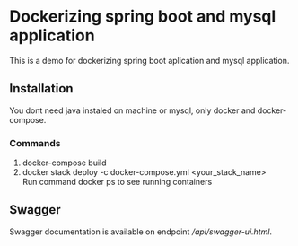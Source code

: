 # Dockerizing spring boot and mysql application

This is a demo for dockerizing spring boot aplication and mysql application.
## Installation
You dont need java instaled on machine or mysql, only docker and docker-compose. 

### Commands
1. docker-compose build
2. docker stack deploy -c docker-compose.yml <your_stack_name>\
Run command docker ps to see running containers

## Swagger
Swagger documentation is available on endpoint */api/swagger-ui.html*.

